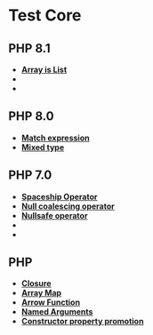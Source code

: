 # Test Core 

## PHP 8.1
- **[Array is List](https://www.php.net/manual/en/function.array-is-list.php)**
- **[]()**
- **[]()**

## PHP 8.0
- **[Match expression](https://wiki.php.net/rfc/match_expression_v2)**
- **[Mixed type](https://php.watch/versions/8.0/mixed-type)**

## PHP 7.0
- **[Spaceship Operator](https://wiki.php.net/rfc/combined-comparison-operator)**
- **[Null coalescing operator](https://wiki.php.net/rfc/isset_ternary)**
- **[Nullsafe operator](https://wiki.php.net/rfc/nullsafe_operator)**
- **[]()**
- **[]()**

## PHP
- **[Closure](https://www.php.net/manual/en/class.closure.php)**
- **[Array Map](https://www.php.net/manual/en/function.array-map.php)**
- **[Arrow Function](https://www.php.net/manual/en/functions.arrow.php)**
- **[Named Arguments](https://www.php.net/releases/8.0/en.php#named-arguments)**
- **[Constructor property promotion](https://wiki.php.net/rfc/constructor_promotion)**
